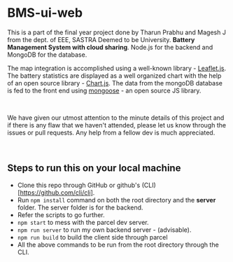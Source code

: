 # BMS-ui-web

This is a part of the final year project done by Tharun
Prabhu and Magesh J from the dept. of EEE, SASTRA Deemed to be
University. **Battery Management System with cloud sharing**. Node.js for the
backend and MongoDB for the database. 

The map integration is
accomplished using a well-known library - [Leaflet.js](https://leafletjs.com/). The battery
statistics are displayed as a well organized chart with the help of an
open source library - [Chart.js](https://www.chartjs.org/). The data from the mongoDB database is
fed to the front end using [mongoose](https://www.npmjs.com/package/mongoose) - an open source JS library.

<br>

We have given our utmost attention to the minute details of this project and if there is any flaw that we haven't attended, please let us know through the issues or pull requests. Any help from a fellow dev is much appreciated.

<br>

## Steps to run this on your local machine

- Clone this repo through GitHub or github's (CLI)[https://github.com/cli/cli].	
- Run `npm install` command on both the root directory and the **server** folder. The server folder is for the backend.
- Refer the scripts to go further. 
- `npm start` to mess with the parcel dev server.
- `npm run server` to run my own backend server - (advisable).
- `npm run build` to build the client side through parcel
- All the above commands to be run from the root directory through the CLI.